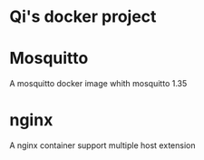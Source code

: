 Qi's docker project
======

# Mosquitto
A mosquitto docker image whith mosquitto 1.35

# nginx
A nginx container support multiple host extension
